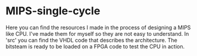 # MIPS-single-cycle
Here you can find the resources I made in the process of designing a MIPS like CPU. I've made them for myself so they are not easy to understand.
In 'src' you can find the VHDL code that describes the architecture.
The bitsteam is ready to be loaded on a FPGA code to test the CPU in action.

